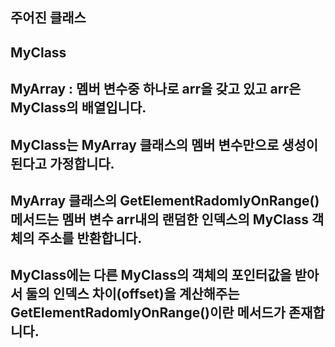 ## 주어진 클래스
## MyClass
## MyArray : 멤버 변수중 하나로 arr을 갖고 있고 arr은 MyClass의 배열입니다.

## MyClass는 MyArray 클래스의 멤버 변수만으로 생성이 된다고 가정합니다.

## MyArray 클래스의 GetElementRadomlyOnRange() 메서드는 멤버 변수 arr내의 랜덤한 인덱스의 MyClass 객체의 주소를 반환합니다.

## MyClass에는 다른 MyClass의 객체의 포인터값을 받아서 둘의 인덱스 차이(offset)을 계산해주는 GetElementRadomlyOnRange()이란 메서드가 존재합니다.


